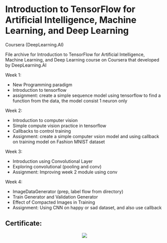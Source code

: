 # Introduction to TensorFlow for Artificial Intelligence, Machine Learning, and Deep Learning

Coursera (DeepLearning.AI)

File archive for Introduction to TensorFlow for Artificial Intelligence, Machine Learning, and Deep Learning
course on Coursera that developed by DeepLearning.AI

Week 1:
- New Programming paradigm
- Introduction to tensorflow
- assignment: create a simple sequence model using tensorflow to find a function from the data, the model consist 1 neuron only

Week 2:
- Introduction to computer vision
- Simple compute vision practice in tensorflow
- Callbacks to control training
- Assignment: create a simple computer vsion model and using callback on training model on Fashion MNIST dataset

Week 3:
- Introduction using Convolutional Layer
- Exploring convolutional (pooling and conv)
- Assignment: Improving week 2 module using conv

Week 4:
- ImageDataGenerator (prep, label flow from directory)
- Train Generator and Validation Generator
- Effect of Compacted Images in Training
- Assignment: Using CNN on happy or sad dataset, and also use callback

## Certificate:
<p align="center">
  <img src="https://user-images.githubusercontent.com/99332005/163386712-dd3a5a5d-95c3-4ecf-8f47-72f3cf2d3803.png">
</p>
